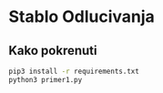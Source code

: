 # Stablo Odlucivanja

## Kako pokrenuti
```bash
pip3 install -r requirements.txt
python3 primer1.py
```